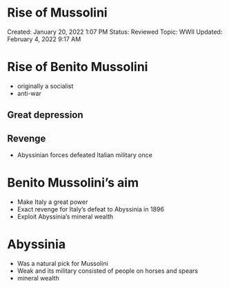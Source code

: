 # Rise of Mussolini

Created: January 20, 2022 1:07 PM
Status: Reviewed
Topic: WWII
Updated: February 4, 2022 9:17 AM

# Rise of Benito Mussolini

- originally a socialist
- anti-war

## Great depression

## Revenge

- Abyssinian forces defeated Italian military once

# Benito Mussolini’s aim

- Make Italy a great power
- Exact revenge for Italy’s defeat to Abyssinia in 1896
- Exploit Abyssinia’s mineral wealth

# Abyssinia

- Was a natural pick for Mussolini
- Weak and its military consisted of people on horses and spears
- mineral wealth